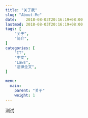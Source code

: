 ```yaml
---
title: "关于我"
slug: "About-Me"
date:    2018-08-03T20:16:19+08:00
lastmod: 2018-08-03T20:16:19+08:00
tags: [
    "关于",
    "简介",
]
categories: [
    "IT",
    "中文",
    "Laws",
    "法律全文",
]

menu:
  main:
    parent: "关于"
    weight: 1
---
```


<!--more-->
测试